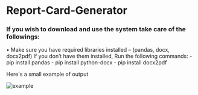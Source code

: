 ﻿# Report-Card-Generator

### If you wish to download and use the system take care of the followings:

<p> 
•	Make sure you have required libraries installed – (pandas, docx, docx2pdf)
If you don’t have them installed, Run the following commands:
-	pip install pandas
-	pip install python-docx
-	pip install docx2pdf
</p>
<p> Here's a small example of output </p>

![example](https://user-images.githubusercontent.com/58567211/127261883-d981a439-f4b8-4ef3-9a63-a2f355729213.png)


